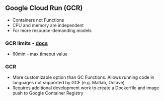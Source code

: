 ## Google Cloud Run (GCR)

- Containers not Functions
- CPU and memory are independent
- For more resource-demanding models

### GCR limits - [docs](https://cloud.google.com/run/quotas)

- 60min - max timeout value

### GCR

- More customizable option than GC Functions. Allows running code in languages not supported by GCF (e.g. Matlab, Octave)
- Requires additional development work to create a Dockerfile and image push to Google Container Registry
